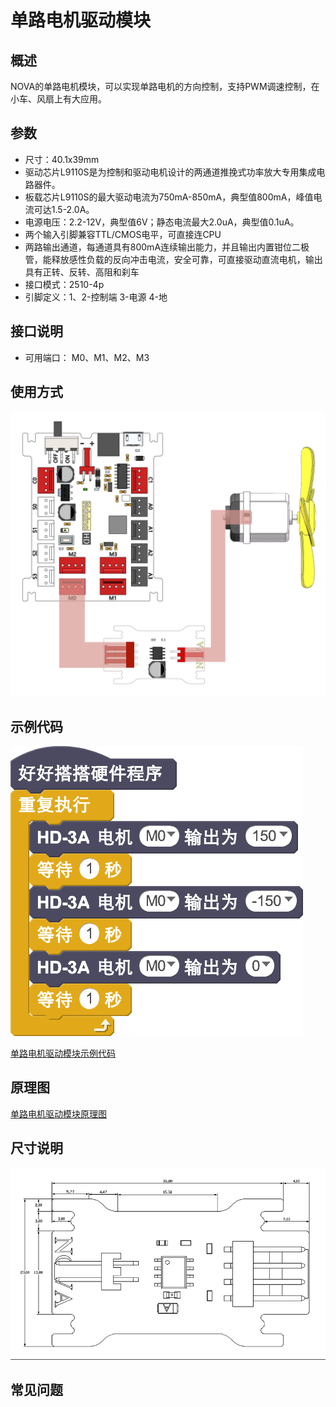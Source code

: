 # 单路电机驱动模块

## 概述

NOVA的单路电机模块，可以实现单路电机的方向控制，支持PWM调速控制，在小车、风扇上有大应用。

## 参数

* 尺寸：40.1x39mm
* 驱动芯片L9110S是为控制和驱动电机设计的两通道推挽式功率放大专用集成电路器件。
* 板载芯片L9110S的最大驱动电流为750mA-850mA，典型值800mA，峰值电流可达1.5-2.0A。
* 电源电压：2.2-12V，典型值6V；静态电流最大2.0uA，典型值0.1uA。
* 两个输入引脚兼容TTL/CMOS电平，可直接连CPU
* 两路输出通道，每通道具有800mA连续输出能力，并且输出内置钳位二极管，能释放感性负载的反向冲击电流，安全可靠，可直接驱动直流电机，输出具有正转、反转、高阻和刹车
* 接口模式：2510-4p
* 引脚定义：1、2-控制端 3-电源 4-地

## 接口说明

* 可用端口： M0、M1、M2、M3

## 使用方式

![](../../.gitbook/assets/25.png)

## 示例代码

![](../../.gitbook/assets/26.png)

[单路电机驱动模块示例代码](http://www.haohaodada.com/show.php?id=947557)

## 原理图

[单路电机驱动模块原理图](https://github.com/Haohaodada-official/docs/blob/master/jiao-xue-chan-pin/pdf/yuan-li-tu/单路电机驱动模块.pdf)

## 尺寸说明

![](../../.gitbook/assets/94.png)

## 常见问题

